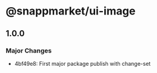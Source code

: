# @snappmarket/ui-image

## 1.0.0
### Major Changes

- 4bf49e8: First major package publish with change-set
